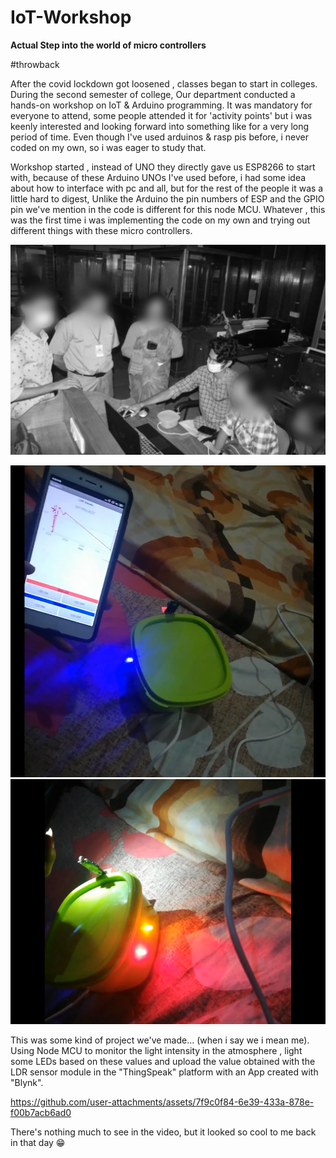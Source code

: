 # IoT-Workshop

<b>Actual Step into the world of micro controllers</b>

#throwback 

After the covid lockdown got loosened , classes began to start in colleges. During the second semester of college, Our department conducted a hands-on workshop on IoT &  Arduino programming. It was mandatory for everyone to attend, some people attended it for 'activity points' but i was keenly interested and looking forward into something like for a very long period of time. Even though I've used arduinos & rasp pis before, i never coded on my own, so i was eager to study that.

Workshop started , instead of UNO they directly gave us ESP8266 to start with, because of these Arduino UNOs I've used before, i had some idea about how to interface with pc and all, but for the rest of the people it was a little hard to digest, Unlike the Arduino the pin numbers of ESP and the GPIO pin we've mention in the code is different for this node MCU. Whatever , this was the first time i was implementing the code on my own and trying out different things with these micro controllers.

![image alt](https://github.com/Anandhu-Sudha/IoT-Workshop/blob/cabf57c1939f5e4e4036b40b8d27f843135bea05/pictures/20211220144224_IMG_2617%20copy.jpg)

![image alt](https://github.com/Anandhu-Sudha/IoT-Workshop/blob/cabf57c1939f5e4e4036b40b8d27f843135bea05/pictures/Screenshot%202025-02-01%20160534.png)
![image alt](https://github.com/Anandhu-Sudha/IoT-Workshop/blob/cabf57c1939f5e4e4036b40b8d27f843135bea05/pictures/Screenshot%202025-02-01%20160544.png)

This was some kind of project we've made... (when i say we i mean me). Using Node MCU to monitor the light intensity in the atmosphere , light some LEDs based on these values and upload the value obtained with the LDR sensor module in the "ThingSpeak" platform with an App created with "Blynk".

https://github.com/user-attachments/assets/7f9c0f84-6e39-433a-878e-f00b7acb6ad0

There's nothing much to see in the video, but it looked so cool to me back in that day 😁

